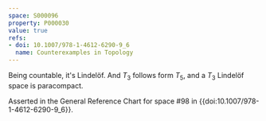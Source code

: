 ```yaml
---
space: S000096
property: P000030
value: true
refs:
- doi: 10.1007/978-1-4612-6290-9_6
  name: Counterexamples in Topology
---
```


Being countable, it's Lindelöf. And $T_3$ follows form $T_5$, and a $T_3$ Lindelöf space is paracompact.

Asserted in the General Reference Chart for space #98 in
{{doi:10.1007/978-1-4612-6290-9_6}}.
